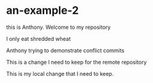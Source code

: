 # an-example-2
this is Anthony. Welcome to my repository

I only eat shredded wheat

Anthony trying to demonstrate conflict commits

This is a change I need to keep for the remote repository

This is my local change that I need to keep.

